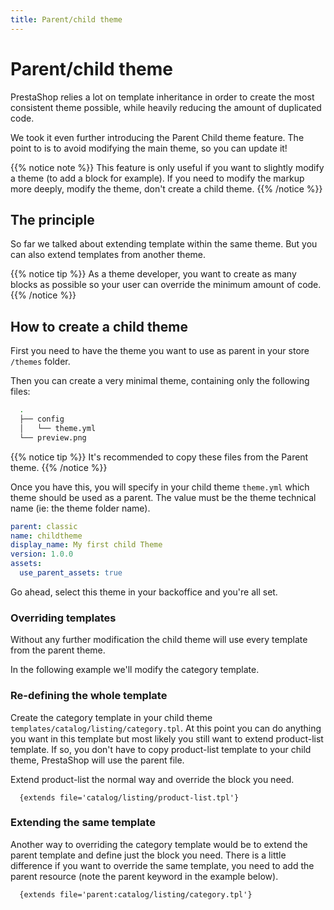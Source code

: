 ```yaml
---
title: Parent/child theme
---
```


# Parent/child theme

PrestaShop relies a lot on template inheritance in order to create the most consistent theme possible, while heavily reducing the amount of duplicated code.

We took it even further introducing the Parent Child theme feature. The point to is to avoid modifying the main theme, so you can update it!

{{% notice note %}}
  This feature is only useful if you want to slightly modify a theme (to add a block for example).
  If you need to modify the markup more deeply, modify the theme, don't create a child theme.
{{% /notice %}}

## The principle

So far we talked about extending template within the same theme. But you can also extend templates from another theme.

{{% notice tip %}}
  As a theme developer, you want to create as many blocks as possible so your user can
  override the minimum amount of code.
{{% /notice %}}

## How to create a child theme

First you need to have the theme you want to use as parent in your store `/themes` folder.

Then you can create a very minimal theme, containing only the following files:

```bash
  .
  ├── config
  │   └── theme.yml
  └── preview.png
```
{{% notice tip %}}
  It's recommended to copy these files from the Parent theme.
{{% /notice %}}

Once you have this, you will specify in your child theme `theme.yml` which theme should be used as a parent.
The value must be the theme technical name (ie: the theme folder name).

```yaml
parent: classic
name: childtheme
display_name: My first child Theme
version: 1.0.0
assets:
  use_parent_assets: true
```

Go ahead, select this theme in your backoffice and you're all set.

### Overriding templates

Without any further modification the child theme will use every template from the parent theme.

In the following example we'll modify the category template.

### Re-defining the whole template

Create the category template in your child theme `templates/catalog/listing/category.tpl`. At this point you
can do anything you want in this template but most likely you still want to extend product-list template. If so,
you don't have to copy product-list template to your child theme, PrestaShop will use the parent file.

Extend product-list the normal way and override the block you need.

```smarty
  {extends file='catalog/listing/product-list.tpl'}
```

### Extending the same template

Another way to overriding the category template would be to extend the parent template and define just the
block you need. There is a little difference if you want to override the same template, you need to add
the parent resource (note the parent keyword in the example below).

```smarty
  {extends file='parent:catalog/listing/category.tpl'}
```
